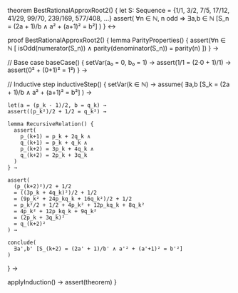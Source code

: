 theorem BestRationalApproxRoot2() {
  let S: Sequence = {1/1, 3/2, 7/5, 17/12, 41/29, 99/70, 239/169, 577/408, ...}
  assert(
    ∀n ∈ ℕ, n odd ⇒ 
    ∃a,b ∈ ℕ [S_n = (2a + 1)/b ∧ a² + (a+1)² = b²]
  )
} ↔

proof BestRationalApproxRoot2() {
  lemma ParityProperties() {
    assert(∀n ∈ ℕ [
      isOdd(numerator(S_n)) ∧
      parity(denominator(S_n)) = parity(n)
    ])
  } →

  // Base case
  baseCase() {
    setVar(a₀ = 0, b₀ = 1) →
    assert(1/1 = (2·0 + 1)/1) →
    assert(0² + (0+1)² = 1²)
  } →

  // Inductive step
  inductiveStep() {
    setVar(k ∈ ℕ) →
    assume(
      ∃a,b [S_k = (2a + 1)/b ∧ a² + (a+1)² = b²]
    ) →
    
    let(a = (p_k - 1)/2, b = q_k) →
    assert((p_k²)/2 + 1/2 = q_k²) →

    lemma RecursiveRelation() {
      assert(
        p_(k+1) = p_k + 2q_k ∧
        q_(k+1) = p_k + q_k ∧
        p_(k+2) = 3p_k + 4q_k ∧
        q_(k+2) = 2p_k + 3q_k
      )
    } →

    assert(
      (p_(k+2)²)/2 + 1/2 
      = ((3p_k + 4q_k)²)/2 + 1/2
      = (9p_k² + 24p_kq_k + 16q_k²)/2 + 1/2
      = p_k²/2 + 1/2 + 4p_k² + 12p_kq_k + 8q_k²
      = 4p_k² + 12p_kq_k + 9q_k²
      = (2p_k + 3q_k)²
      = q_(k+2)²
    ) →
    
    conclude(
      ∃a',b' [S_(k+2) = (2a' + 1)/b' ∧ a'² + (a'+1)² = b'²]
    )
  } →

  applyInduction() →
  assert(theorem)
}